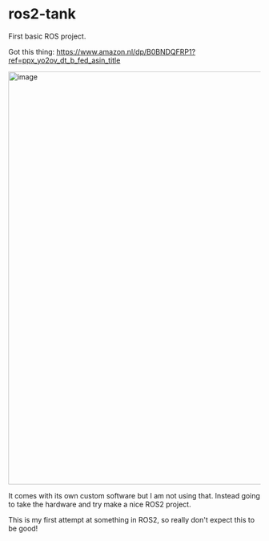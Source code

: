 # ros2-tank

First basic ROS project.

Got this thing: https://www.amazon.nl/dp/B0BNDQFRP1?ref=ppx_yo2ov_dt_b_fed_asin_title

<img width="823" height="823" alt="image" src="https://github.com/user-attachments/assets/f220cae1-ecaf-449f-8ec4-2d8ae5945ca2" />


It comes with its own custom software but I am not using that. Instead going to take the hardware and try make a nice ROS2 project.

This is my first attempt at something in ROS2, so really don't expect this to be good!
